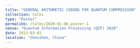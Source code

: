 ```yaml
---
title: "GENERAL ARITHMETIC CODING FOR QUANTUM COMPRESSION"
collection: talks
type: "Poster"
permalink: /talks/2020-01-06-poster-1
venue: "Quantum Information Processing (QIP) 2020"
date: 2013-03-01
location: "Shenzhen, China"
---
```


<!-- [More information here](http://exampleurl.com) -->

<!-- This is a description of your tutorial, note the different field in type. This is a markdown files that can be all markdown-ified like any other post. Yay markdown! -->
